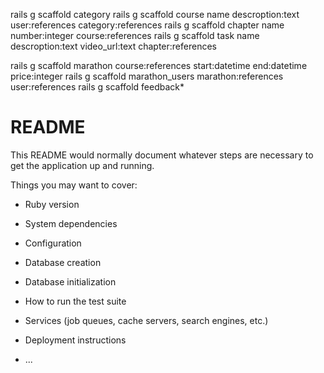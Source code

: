 
rails g scaffold category
rails g scaffold course name descroption:text user:references category:references 
rails g scaffold chapter name number:integer course:references
rails g scaffold task name descroption:text video_url:text chapter:references

rails g scaffold marathon course:references start:datetime end:datetime price:integer
rails g scaffold marathon_users marathon:references user:references
rails g scaffold feedback*

# README

This README would normally document whatever steps are necessary to get the
application up and running.

Things you may want to cover:

* Ruby version

* System dependencies

* Configuration

* Database creation

* Database initialization

* How to run the test suite

* Services (job queues, cache servers, search engines, etc.)

* Deployment instructions

* ...
